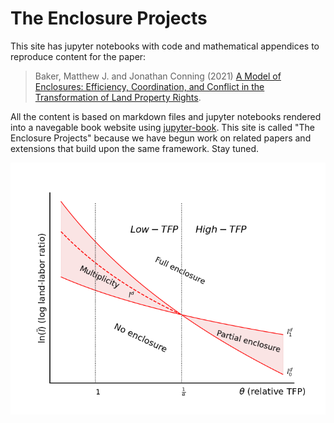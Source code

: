 # The Enclosure Projects

This site has jupyter notebooks with code and mathematical appendices to reproduce content for the paper:

>Baker, Matthew J. and Jonathan Conning (2021) [A Model of Enclosures: Efficiency, Coordination, and Conflict in the Transformation of Land Property Rights](https://drive.google.com/file/d/1yhsnk94RIJL5HRMQLJy5nqQD-rApiVzw/view?usp=sharing).

All the content is based on markdown files and jupyter notebooks rendered into a navegable book website using [jupyter-book](https://jupyterbook.org/intro.html). This site is called "The Enclosure Projects" because we have begun work on related papers and extensions that build upon the same framework.  Stay tuned.

![](nash_eq.png)